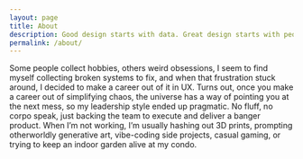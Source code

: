 ```yaml
---
layout: page
title: About
description: Good design starts with data. Great design starts with people.
permalink: /about/
---
```


Some people collect hobbies, others weird obsessions, I seem to find myself collecting broken systems to fix, and when that frustration stuck around, I decided to make a career out of it in UX. Turns out, once you make a career out of simplifying chaos, the universe has a way of pointing you at the next mess, so my leadership style ended up pragmatic. No fluff, no corpo speak, just backing the team to execute and deliver a banger product. When I’m not working, I’m usually hashing out 3D prints, prompting otherworldly generative art, vibe-coding side projects, casual gaming, or trying to keep an indoor garden alive at my condo.